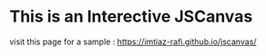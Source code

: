 # This is an Interective JSCanvas
visit this page for a sample : https://imtiaz-rafi.github.io/jscanvas/
